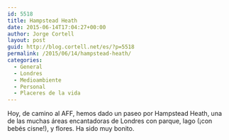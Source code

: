 ```yaml
---
id: 5518
title: Hampstead Heath
date: 2015-06-14T17:04:27+00:00
author: Jorge Cortell
layout: post
guid: http://blog.cortell.net/es/?p=5518
permalink: /2015/06/14/hampstead-heath/
categories:
  - General
  - Londres
  - Medioambiente
  - Personal
  - Placeres de la vida
---
```

Hoy, de camino al AFF, hemos dado un paseo por Hampstead Heath, una de las muchas áreas encantadoras de Londres con parque, lago (¡con bebés cisne!), y flores. Ha sido muy bonito.